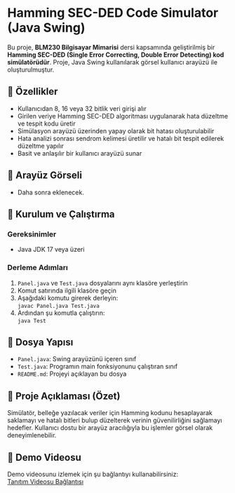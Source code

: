 # Hamming SEC-DED Code Simulator (Java Swing)

Bu proje, **BLM230 Bilgisayar Mimarisi** dersi kapsamında geliştirilmiş bir **Hamming SEC-DED (Single Error Correcting, Double Error Detecting) kod simülatörüdür**. Proje, Java Swing kullanılarak görsel kullanıcı arayüzü ile oluşturulmuştur.

## 🔧 Özellikler

- Kullanıcıdan 8, 16 veya 32 bitlik veri girişi alır  
- Girilen veriye Hamming SEC-DED algoritması uygulanarak hata düzeltme ve tespit kodu üretir  
- Simülasyon arayüzü üzerinden yapay olarak bit hatası oluşturulabilir  
- Hata analizi sonrası sendrom kelimesi üretilir ve hatalı bit tespit edilerek düzeltme yapılır  
- Basit ve anlaşılır bir kullanıcı arayüzü sunar  

## 📸 Arayüz Görseli

* Daha sonra eklenecek.

## 🚀 Kurulum ve Çalıştırma

### Gereksinimler

- Java JDK 17 veya üzeri

### Derleme Adımları

1. `Panel.java` ve `Test.java` dosyalarını aynı klasöre yerleştirin  
2. Komut satırında ilgili klasöre geçin  
3. Aşağıdaki komutu girerek derleyin:  
   `javac Panel.java Test.java`  
4. Ardından şu komutla çalıştırın:  
   `java Test`  

## 📂 Dosya Yapısı

- `Panel.java`: Swing arayüzünü içeren sınıf  
- `Test.java`: Programın main fonksiyonunu çalıştıran sınıf  
- `README.md`: Projeyi açıklayan bu dosya  

## 📘 Proje Açıklaması (Özet)

Simülatör, belleğe yazılacak veriler için Hamming kodunu hesaplayarak saklamayı ve hatalı bitleri bulup düzelterek verinin güvenilirliğini sağlamayı hedefler. Kullanıcı dostu bir arayüz aracılığıyla bu işlemler görsel olarak deneyimlenebilir.

## 🎥 Demo Videosu

Demo videosunu izlemek için şu bağlantıyı kullanabilirsiniz:  
[Tanıtım Videosu Bağlantısı](https://youtu.be/J0DcX5IPUTA)
